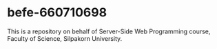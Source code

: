# befe-660710698
This is a repository on behalf of Server-Side Web Programming course, Faculty of Science, Silpakorn University.
